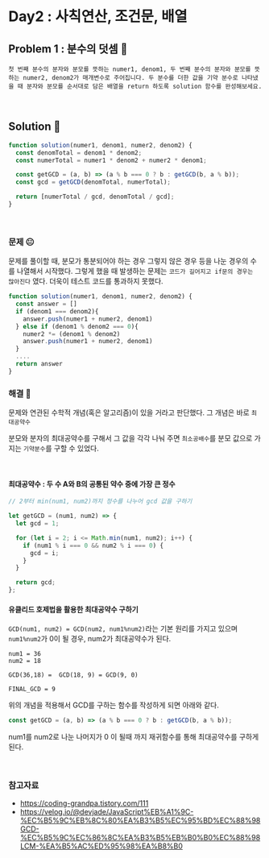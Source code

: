 # Day2 : 사칙연산, 조건문, 배열

## Problem 1 : 분수의 덧셈 📣

```
첫 번째 분수의 분자와 분모를 뜻하는 numer1, denom1, 두 번째 분수의 분자와 분모를 뜻하는 numer2, denom2가 매개변수로 주어집니다. 두 분수를 더한 값을 기약 분수로 나타냈을 때 분자와 분모를 순서대로 담은 배열을 return 하도록 solution 함수를 완성해보세요.
```

<br>

## Solution 📌

```jsx
function solution(numer1, denom1, numer2, denom2) {
  const denomTotal = denom1 * denom2;
  const numerTotal = numer1 * denom2 + numer2 * denom1;

  const getGCD = (a, b) => (a % b === 0 ? b : getGCD(b, a % b));
  const gcd = getGCD(denomTotal, numerTotal);

  return [numerTotal / gcd, denomTotal / gcd];
}
```

<br>

### 문제 😐

문제를 풀이할 때, 분모가 통분되어야 하는 경우 그렇지 않은 경우 등을 나눈 경우의 수를 나열해서 시작했다. 그렇게 했을 때 발생하는 문제는 `코드가 길어지고 if문의 경우는 많아진다` 였다. 더욱이 테스트 코드를 통과하지 못했다.

```jsx
function solution(numer1, denom1, numer2, denom2) {
  const answer = []
  if (denom1 === denom2){
    answer.push(numer1 + numer2, denom1)
  } else if (denom1 % denom2 === 0){
    numer2 *= (denom1 % denom2)
    answer.push(numer1 + numer2, denom1)
  }
  ....
  return answer
}
```

### 해결 🎯

문제와 연관된 수학적 개념(혹은 알고리즘)이 있을 거라고 판단했다. 그 개념은 바로 `최대공약수`

분모와 분자의 최대공약수를 구해서 그 값을 각각 나눠 주면 `최소공배수`를 분모 값으로 가지는 `기약분수`를 구할 수 있었다.

<br>

#### 최대공약수 : 두 수 A와 B의 공통된 약수 중에 가장 큰 정수

```jsx
// 2부터 min(num1, num2)까지 정수를 나누어 gcd 값을 구하기

let getGCD = (num1, num2) => {
  let gcd = 1;

  for (let i = 2; i <= Math.min(num1, num2); i++) {
    if (num1 % i === 0 && num2 % i === 0) {
      gcd = i;
    }
  }

  return gcd;
};
```

#### 유클리드 호제법을 활용한 최대공약수 구하기

`GCD(num1, num2) = GCD(num2, num1%num2)`라는 기본 원리를 가지고 있으며 `num1%num2`가 0이 될 경우, num2가 최대공약수가 된다.

```
num1 = 36
num2 = 18

GCD(36,18) =  GCD(18, 9) = GCD(9, 0)

FINAL_GCD = 9
```

위의 개념을 적용해서 GCD를 구하는 함수를 작성하게 되면 아래와 같다.

```jsx
const getGCD = (a, b) => (a % b === 0 ? b : getGCD(b, a % b));
```

num1를 num2로 나눈 나머지가 0 이 될때 까지 재귀함수를 통해 최대공약수를 구하게 된다.

<br>

### 참고자료

- https://coding-grandpa.tistory.com/111
- https://velog.io/@devjade/JavaScript%EB%A1%9C-%EC%B5%9C%EB%8C%80%EA%B3%B5%EC%95%BD%EC%88%98GCD-%EC%B5%9C%EC%86%8C%EA%B3%B5%EB%B0%B0%EC%88%98LCM-%EA%B5%AC%ED%95%98%EA%B8%B0
